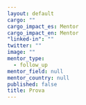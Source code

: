 ```yaml
---
layout: default
cargo: ""
cargo_impact_es: Mentor
cargo_impact_en: Mentor
"linked-in": ""
twitter: ""
image: ""
mentor_type: 
  - follow_up
mentor_field: null
mentor_country: null
published: false
title: Prova
---
```



